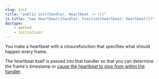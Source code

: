 ```yaml
---
slug: init
title: "public init(handler: Heartbeat -> ())"
js-title: "new Heartbeat({handler: Function(heartbeat: Heartbeat)})"
doctype:
    - method
    - initializer
---
```


You make a heartbeat with a <span class="swift-only">closure</span><span class="js-only">function</span> that specifies what should happen every frame.

The heartbeat itself is passed into that handler so that you can determine the frame's timestamp or [cause the heartbeat to stop from within the handler](https://www.youtube.com/watch?v=aqAUmgE3WyM).